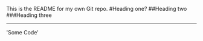 This is the README for my own Git repo. 
#Heading one?
##Heading two
###Heading three
***

'Some Code'

